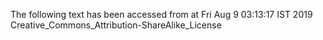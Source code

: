 The following text has been accessed from at Fri Aug 9 03:13:17 IST 2019
Creative_Commons_Attribution-ShareAlike_License
